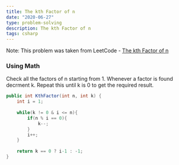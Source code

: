 ```yaml
---
title: The kth Factor of n
date: "2020-06-27"
type: problem-solving
description: The kth Factor of n
tags: csharp
---
```


Note: This problem was taken from LeetCode - [The kth Factor of n](https://leetcode.com/problems/the-kth-factor-of-n/)

### Using Math

Check all the factors of n starting from 1. Whenever a factor is found decrment k. Repeat this until k is 0 to get the required result.

```csharp
public int KthFactor(int n, int k) {
	int i = 1;
	
	while(k != 0 & i <= n){
		if(n % i == 0){
			k--;
		}
		i++;
	}
	
	return k == 0 ? i-1 : -1;
}
```
